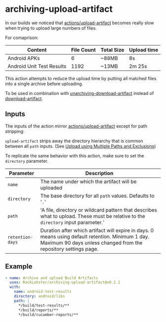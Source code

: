 # archiving-upload-artifact

In our builds we noticed that [actions/upload-artifact](https://github.com/marketplace/actions/upload-a-build-artifact) becomes really slow when trying to upload large numbers of files.

For comaprison:

|          Content          | File Count | Total Size | Upload time |
|---------------------------|------------|------------|-------------|
| Android APKs              | 6          | ~88MB      | 8s          |
| Android Unit Test Results | 1192       | ~13MB      | 2m 25s      |

This action attempts to reduce the upload time by putting all matched files into a single archive before uploading.

To be used in combination with [unarchiving-download-artifact](https://github.com/marketplace/actions/download-and-unarchive-a-build-artifact) instead of [download-artifact](https://github.com/marketplace/actions/download-a-build-artifact).

## Inputs
The inputs of the action mirror [actions/upload-artifact](https://github.com/marketplace/actions/upload-a-build-artifact) except for path stripping:

`upload-artifact` strips away the directory hierarchy that is common between all `path` inputs. (See [Upload using Multiple Paths and Exclusions]([actions/upload-artifact](https://github.com/marketplace/actions/upload-a-build-artifact)))

To replicate the same behavior with this action, make sure to set the `directory` parameter.

| Parameter        |  Description |
|------------------|--------------|
| `name`           | The name under which the artifact will be uploaded |
| `directory`      | The base directory for all `path` values. Defaults to '`.`' | 
| `path`           | 'A file, directory or wildcard pattern that describes what to upload. These must be relative to the `directory` input parameter.' |
| `retention-days` | Duration after which artifact will expire in days. 0 means using default retention. Minimum 1 day. Maximum 90 days unless changed from the repository settings page. |
 
## Example
```yaml
- name: Archive and upload Build Artifacts
  uses: RockLobster/archiving-upload-artifact@v0.2.1
  with:
    name: android-test-results
    directory: android/libs
    path: |
      */build/test-results/**
      */build/reports/**
      */build/cucumber-reports/**
```